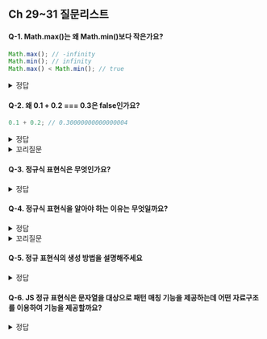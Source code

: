## Ch 29~31 질문리스트

#### Q-1. Math.max()는 왜 Math.min()보다 작은가요?

```javascript
Math.max(); // -infinity
Math.min(); // infinity
Math.max() < Math.min(); // true
```

<details><summary>정답
</summary>

max, min메소드가 단순히 최댓,최솟값을 나타내는게 아니라 인자로 받은 것 중에 최댓값, 최솟값을 반환합니다.

max의 인자값에 아무것도 없다면 아무 것도 없는 것 중에 가장 큰 것은 javascript가 인지하는 수 중 최솟값인 -infinity가 될 것이고, min의 경우에는 최솟값이 javascript가 인지하는 수 중 최댓값인 infinity가 될 것입니다.

</details>

#### Q-2. 왜 0.1 + 0.2 === 0.3은 false인가요?

```javascript
0.1 + 0.2; // 0.30000000000000004
```

<details><summary>정답
</summary>

JavaScript는 소수를 처리할 때 부동소수점을 이용하여 근사치를 표현합니다

따라서 소수점 계산도 근사치를 표현할 뿐 0.3 이라는 정확한 계산을 하지 못합니다.

</details>
<details><summary>꼬리질문
</summary>

#### 위 문제의 해결방법에 대해 설명해 보세요

<details><summary>정답
</summary>

Number.prototype.toFixed([digits])을 이용해 digits(소수점 몇번째자리 까지 표시할 것인지 정할 수)을 정해 근사값으로 처리(고정소수점표기, 이하 반올림)

</details>

</details>

#### Q-3. 정규식 표현식은 무엇인가요?

<details><summary>정답
</summary>

정규 표현식은 일정하나 패턴을 가진 문자열의 집합을 표현하기 위해 사용하는 형식 언어(formal language)입니다.

</details>

#### Q-4. 정규식 표현식을 알아야 하는 이유는 무엇일까요?

<details><summary>정답
</summary>

복잡한 문자열 패턴을 일치시키고 추출하는데 사용되어, 데이터 유효성 검사, 텍스트 분석, 문자열 대체 등 다양한 상황에서 효율적인 텍스트 처리를 가능하게 하기 때문입니다.

</details>

<details><summary>꼬리질문
</summary>

#### 정규 표현식은 JS에만 있는것일까요?

<details><summary>정답
</summary>

JAVA, Python 등 다른 프로그래밍언어에서도 사용하고 언어 별로 문법도 다릅니다.
그렇기 때문에 자신이 사용하는 프로그래밍 언어에서 정해져있는 정규식표현을 공부할 필요가 있습니다.

</details>

</details>

#### Q-5. 정규 표현식의 생성 방법을 설명해주세요

<details><summary>정답
</summary>
정규 표현식 객체는 정규 표현식 리터럴과 RegExp 생성자 함수를 사용해 생성할 수 있습니다.

```javascript
const pattern = /abc/gi; //리터럴 표현식
```

```javascript
const patternStr = 'abc';
const flags = 'gi';
const dynamicPattern = new RegExp(patternStr, flags); // 생성자 함수
```

</details>

#### Q-6. JS 정규 표현식은 문자열을 대상으로 패턴 매칭 기능을 제공하는데 어떤 자료구조를 이용하여 기능을 제공할까요?

<details><summary> 정답
</summary>
JavaScript의 정규 표현식은 내부적으로 NFA (Nondeterministic Finite Automaton)와 유사한 자료구조를 사용하여 문자열 패턴 매칭 기능을 제공합니다.

NFA는 문자열의 각 위치에서 가능한 다음 상태들의 집합을 나타내며, 입력 문자열을 한 문자씩 읽으면서 이러한 상태 전이를 따라가면서 패턴 매칭을 수행합니다. JavaScript의 정규 표현식 엔진은 이와 유사한 방식으로 동작하며, 입력 문자열을 순차적으로 탐색하면서 패턴에 매치되는지를 결정합니다.

</details>
